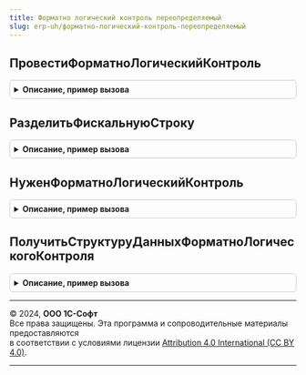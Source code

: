 ```yaml
---
title: Форматно логический контроль переопределяемый
slug: erp-uh/форматно-логический-контроль-переопределяемый
---
```



## ПровестиФорматноЛогическийКонтроль
<details style="margin: 1em 0; padding: 0.5em; border: 1px solid #ccc; border-radius: 6px;">

<summary style="font-weight: bold; cursor: pointer;">Описание, пример вызова</summary>

```bsl

// Функция переопределяет типовой форматно-логический контроль чека.
// Параметры:
//   ОбщиеПараметры - Структура - структура, полученная ранее методом ОборудованиеЧекопечатающиеУстройстваКлиентСервер.ПараметрыОперацииФискализацииЧека,
//                    и заполненная данными чека.
//                    Содержит параметры для контроля:
//                      СпособФорматноЛогическогоКонтроля - ПеречислениеСсылка.СпособыФорматноЛогическогоКонтроля - если не заполнена, то контроль не выполняется,
//                      ДопустимоеРасхождениеФорматноЛогическогоКонтроля - Число - по умолчанию установленное 54-ФЗ отклонение - 0.01.
//   СтандартнаяОбработка - Булево - Если присваивается значение Ложь, то стандартный контроль выполняться не будет.
//   ПодключаемоеОборудование - СправочникСсылка.ПодключаемоеОборудование - Не обязательный.
//                              Если заполнено оборудование и не заполнен способ контроля в общих параметрах,
//                              то способ контроля и допустимое расхождение можно получать из подключаемого оборудования.
Процедура ПровестиФорматноЛогическийКонтроль(ОбщиеПараметры, СтандартнаяОбработка, ПодключаемоеОборудование = Неопределено) Экспорт
```

Пример вызова
```bsl
ФорматноЛогическийКонтрольПереопределяемый.ПровестиФорматноЛогическийКонтроль(ОбщиеПараметры, СтандартнаяОбработка, ПодключаемоеОборудование);
```
</details>

## РазделитьФискальнуюСтроку
<details style="margin: 1em 0; padding: 0.5em; border: 1px solid #ccc; border-radius: 6px;">

<summary style="font-weight: bold; cursor: pointer;">Описание, пример вызова</summary>

```bsl

// Функция выполняет разделение фискальной строки.
//
// Параметры:
//  ТекущаяПозиция - Структура
//  НовыеПозицииЧека - Массив
//  РасчетнаяЦена - Число
//  РазницаСумм - Число
//  СтандартнаяОбработка - Булево - выполнять стандартное разделение фискальной строки
//
Процедура РазделитьФискальнуюСтроку(ТекущаяПозиция, НовыеПозицииЧека, РасчетнаяЦена, РазницаСумм, СтандартнаяОбработка) Экспорт
```

Пример вызова
```bsl
ФорматноЛогическийКонтрольПереопределяемый.РазделитьФискальнуюСтроку(ТекущаяПозиция, НовыеПозицииЧека, РасчетнаяЦена, РазницаСумм, СтандартнаяОбработка) 
```
</details>

## НуженФорматноЛогическийКонтроль
<details style="margin: 1em 0; padding: 0.5em; border: 1px solid #ccc; border-radius: 6px;">

<summary style="font-weight: bold; cursor: pointer;">Описание, пример вызова</summary>

```bsl

// Функция выполняет проверку необходимости форматно-логического контроля.
//
// Параметры:
//  ОбщиеПараметры - Структура
//  СтандартнаяОбработка - Булево - выполнять стандартную обработку
//
// Возвращаемое значение:
//  Булево.
Функция НуженФорматноЛогическийКонтроль(ОбщиеПараметры, СтандартнаяОбработка) Экспорт
```

Пример вызова
```bsl
Результат = ФорматноЛогическийКонтрольПереопределяемый.НуженФорматноЛогическийКонтроль(ОбщиеПараметры, СтандартнаяОбработка) 
```
</details>

## ПолучитьСтруктуруДанныхФорматноЛогическогоКонтроля
<details style="margin: 1em 0; padding: 0.5em; border: 1px solid #ccc; border-radius: 6px;">

<summary style="font-weight: bold; cursor: pointer;">Описание, пример вызова</summary>

```bsl

// Функция получает структуру данных форматно-логического контроля.
//
// Параметры:
//  ПодключаемоеОборудование - СправочникСсылка.ПодключаемоеОборудование - Устройство, фискализирующее чек
//  СтруктураДанныхФорматноЛогическогоКонтроля - Структура - Структура данных форматно логического контроля:
//    * СпособФорматноЛогическогоКонтроля - Неопределено -
//    * ДопустимоеРасхождениеФорматноЛогическогоКонтроля - Число -
//    * ФорматФД - Строка -
//    * ФорматФД - Строка, Произвольный -
//  СтандартнаяОбработка - Булево - выполнять стандартную обработку
//
// Возвращаемое значение:
//  Булево.
Функция ПолучитьСтруктуруДанныхФорматноЛогическогоКонтроля(ПодключаемоеОборудование, СтруктураДанныхФорматноЛогическогоКонтроля, СтандартнаяОбработка) Экспорт
```

Пример вызова
```bsl
Результат = ФорматноЛогическийКонтрольПереопределяемый.ПолучитьСтруктуруДанныхФорматноЛогическогоКонтроля(ПодключаемоеОборудование, СтруктураДанныхФорматноЛогическогоКонтроля, СтандартнаяОбработка) 
```
</details>

---

© 2024, **ООО 1С-Софт**  
Все права защищены. Эта программа и сопроводительные материалы предоставляются  
в соответствии с условиями лицензии [Attribution 4.0 International (CC BY 4.0)](https://creativecommons.org/licenses/by/4.0/legalcode).

---
